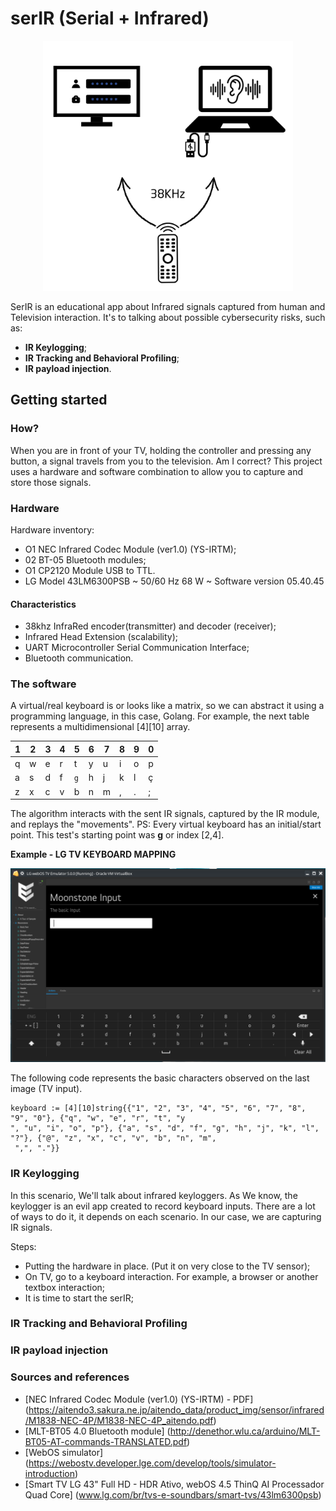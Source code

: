 # serIR (Serial + Infrared)

<p align="center">
<img src="https://github.com/ncaio/serIR/blob/main/img/Neo%20Tech.png" alt="alt text" width="400" class="center"/>
</p>

SerIR is an educational app about Infrared signals captured from human and Television interaction. It's to talking about possible cybersecurity risks, such as:

 - **IR Keylogging**;
 - **IR Tracking and Behavioral Profiling**;
 - **IR payload injection**.

## Getting started

### How?

When you are in front of your TV, holding the controller and pressing any button, a signal travels from you to the television. Am I correct? This project uses a hardware and software combination to allow you to capture and store those signals.

### Hardware

Hardware inventory: 
 - O1 NEC Infrared Codec Module (ver1.0) (YS-IRTM);
 - 02 BT-05 Bluetooth modules;
 - O1 CP2120 Module USB to TTL.
 - LG Model 43LM6300PSB ~ 50/60 Hz 68 W ~ Software version 05.40.45

#### Characteristics

 - 38khz InfraRed encoder(transmitter) and decoder (receiver);
 - Infrared Head Extension (scalability); 
 - UART Microcontroller Serial Communication Interface;
 - Bluetooth communication.

### The software

A virtual/real keyboard is or looks like a matrix, so we can abstract it using a programming language, in this case, Golang. For example, the next table represents a multidimensional [4][10] array.

| 1 | 2 | 3 | 4 | 5 | 6 | 7 | 8 | 9 | 0 |
| --- | --- | --- | --- | --- | --- | --- | --- | --- | --- |
| q | w | e | r | t | y | u | i | o | p |
| a | s | d | f | `g` | h | j | k | l | ç |
| z | x | c | v | b | n | m | , | . | ; |

The algorithm interacts with the sent IR signals, captured by the IR module, and replays the "movements". PS: Every virtual keyboard has an initial/start point. This test's starting point was **g** or index [2,4].   

**Example - LG TV KEYBOARD MAPPING**

<p align="center">
<img src="https://github.com/ncaio/serIR/blob/main/img/Screenshot_20240909_164601.png" alt="alt text" width="600" class="center"/>
</p>

The following code represents the basic characters observed on the last image (TV input). 

```
keyboard := [4][10]string{{"1", "2", "3", "4", "5", "6", "7", "8", "9", "0"}, {"q", "w", "e", "r", "t", "y
", "u", "i", "o", "p"}, {"a", "s", "d", "f", "g", "h", "j", "k", "l", "?"}, {"@", "z", "x", "c", "v", "b", "n", "m",
 ",", "."}}
```
### IR Keylogging

In this scenario, We'll talk about infrared keyloggers. As We know, the keylogger is an evil app created to record keyboard inputs. There are a lot of ways to do it, it depends on each scenario. In our case, we are capturing IR signals. 

Steps:

 - Putting the hardware in place. (Put it on very close to the TV sensor);
 - On TV, go to a keyboard interaction. For example, a browser or another textbox interaction;
 - It is time to start the serIR;

### IR Tracking and Behavioral Profiling

### IR payload injection

### Sources and references

 - [NEC Infrared Codec Module (ver1.0) (YS-IRTM) - PDF] (https://aitendo3.sakura.ne.jp/aitendo_data/product_img/sensor/infrared/M1838-NEC-4P/M1838-NEC-4P_aitendo.pdf)
 - [MLT-BT05 4.0 Bluetooth module] (http://denethor.wlu.ca/arduino/MLT-BT05-AT-commands-TRANSLATED.pdf)
 - [WebOS simulator] (https://webostv.developer.lge.com/develop/tools/simulator-introduction)
 - [Smart TV LG 43" Full HD - HDR Ativo, webOS 4.5 ThinQ AI Processador Quad Core] (www.lg.com/br/tvs-e-soundbars/smart-tvs/43lm6300psb)
